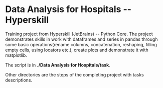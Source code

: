 # Data Analysis for Hospitals -- Hyperskill
Training project from Hyperskill (JetBrains) -- Python Core. The project demonstrates skills in work with dataframes and series in pandas through some basic operations(rename columns, concatenation, reshaping, filling empty cells, using locators etc.), create plots and demonstrate it with matplotlib. 

The script is in **./Data Analysis for Hospitals/task**.

Other directories are the steps of the completing project with tasks descriptions.
